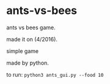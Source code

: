 # ants-vs-bees
ants vs bees game.

made it on (4/2016).

simple game

made by python.

to run: `python3 ants_gui.py --food 10`
